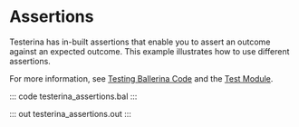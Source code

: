 # Assertions

Testerina has in-built assertions that enable you to
assert an outcome against an expected outcome.
This example illustrates how to use different assertions.

For more information, see [Testing Ballerina Code](https://ballerina.io/learn/testing-ballerina-code/testing-quick-start/)
and the [Test Module](https://docs.central.ballerina.io/ballerina/test/latest/).

::: code testerina_assertions.bal :::

::: out testerina_assertions.out :::